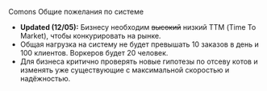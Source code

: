 Comons
Общие пожелания по системе
* **Updated (12/05):** Бизнесу необходим ~~высокий~~ низкий ТТМ (Time To Market), чтобы конкурировать на рынке.
* Общая нагрузка на систему не будет превышать 10 заказов в день и 100 клиентов. Воркеров будет 20 человек.
* Для бизнеса критично проверять новые гипотезы по отсеву котов и изменять уже существующие с максимальной скоростью и надёжностью.